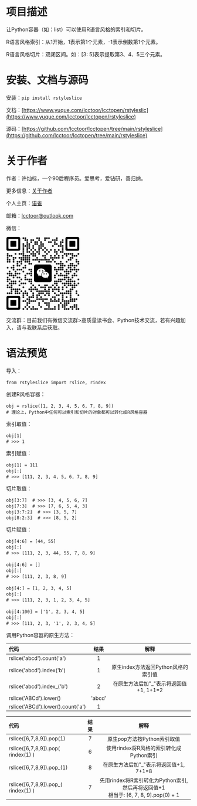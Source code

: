 # 项目描述

让Python容器（如：list）可以使用R语言风格的索引和切片。

R语言风格索引：从1开始，1表示第1个元素，-1表示倒数第1个元素。

R语言风格切片：双闭区间。如：[3: 5]表示提取第3、4、5三个元素。

# 安装、文档与源码

安装：`pip install rstyleslice`

文档：[https://www.yuque.com/lcctoor/lcctopen/rstyleslic](https://www.yuque.com/lcctoor/lcctopen/rstyleslice)

源码：[https://github.com/lcctoor/lcctopen/tree/main/rstyleslice](https://github.com/lcctoor/lcctopen/tree/main/rstyleslice)

# 关于作者

作者：许灿标，一个90后程序员。爱思考，爱钻研，善归纳。

更多信息：[关于作者](https://www.yuque.com/lcctoor/support/author)

个人主页：[语雀](https://www.yuque.com/lcctoor)

邮箱：lcctoor@outlook.com

微信：

![微信二维码](https://raw.githubusercontent.com/lcctoor/support/main/author/WeChatQR200_200.jpg)

交流群：目前我们有微信交流群>高质量读书会、Python技术交流，若有兴趣加入，请与我联系后获取。

# 语法预览

导入：

```
from rstyleslice import rslice, rindex
```

创建R风格容器：

```
obj = rslice([1, 2, 3, 4, 5, 6, 7, 8, 9])
# 理论上，Python中任何可以索引和切片的对象都可以转化成R风格容器
```

索引取值：

```
obj[1]
# >>> 1
```

索引赋值：

```
obj[1] = 111
obj[:]
# >>> [111, 2, 3, 4, 5, 6, 7, 8, 9]
```

切片取值：

```
obj[3:7]  # >>> [3, 4, 5, 6, 7]
obj[7:3]  # >>> [7, 6, 5, 4, 3]
obj[3:7:2]  # >>> [3, 5, 7]
obj[8:2:3]  # >>> [8, 5, 2]
```

切片赋值：

```
obj[4:6] = [44, 55]
obj[:]
# >>> [111, 2, 3, 44, 55, 7, 8, 9]

obj[4:6] = []
obj[:]
# >>> [111, 2, 3, 8, 9]

obj[4:] = [1, 2, 3, 4, 5]
obj[:]
# >>> [111, 2, 3, 1, 2, 3, 4, 5]

obj[4:100] = ['1', 2, 3, 4, 5]
obj[:]
# >>> [111, 2, 3, '1', 2, 3, 4, 5]
```

调用Python容器的原生方法：

| 代码                              |  结果  |                  解释                  |
| :-------------------------------- | :----: | :------------------------------------: |
| rslice('abcd').count('a')         |   1   |                                        |
| rslice('abcd').index('b')         |   1   |  原生index方法返回Python风格的索引值  |
| rslice('abcd').index_('b')        |   2   | 在原生方法后加"_"表示将返回值+1, 1+1=2 |
| rslice('ABCd').lower()            | 'abcd' |                                        |
| rslice('ABCd').lower().count('a') |   1   |                                        |

| 代码                                | 结果 |                                           解释                                           |
| :---------------------------------- | :--: | :--------------------------------------------------------------------------------------: |
| rslice([6,7,8,9]).pop(1)            |  7  |                               原生pop方法按Python索引取值                               |
| rslice([6,7,8,9]).pop( rindex(1) )  |  6  |                         使用rindex将R风格的索引转化成Python索引                         |
| rslice([6,7,8,9]).pop_(1)           |  8  |                          在原生方法后加"_"表示将返回值+1, 7+1=8                          |
| rslice([6,7,8,9]).pop_( rindex(1) ) |  7  | 先用rindex将R索引转化为Python索引, 然后再将返回值+1<br />相当于: [6, 7, 8, 9].pop(0) + 1 |
